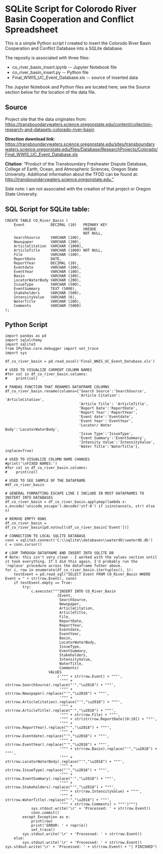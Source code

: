# SQLite Script for Colorodo River Basin Cooperation and Conflict Spreadsheet
This is a simple Python script I created to insert the Colorodo River Basin Cooperation and Conflict Database into a SQLite database. 

The reposity is associated with three files:
- co_river_basin_insert.ipynb -- Jupyter Notebook file
- co_river_basin_insert.py -- Python file
- Final_WWIS_UC_Event_Database.xls -- source of inserted data

The Jupyter Notebook and Python files are located here; see the Source section below for the location of the data file.

## Source
Project site that the data originates from: https://transboundarywaters.science.oregonstate.edu/content/collection-research-and-datasets-colorado-river-basin

**Direction download link**: https://transboundarywaters.science.oregonstate.edu/sites/transboundarywaters.science.oregonstate.edu/files/Database/ResearchProjects/Colorado/Final_WWIS_UC_Event_Database.xls

**Citation**: “Product of the Transboundary Freshwater Dispute Database, College of Earth, Ocean, and Atmospheric Sciences, Oregon State University.  Additional information about the TFDD can be found at: http://transboundarywaters.science.oregonstate.edu.” 

Side note: I am not associated with the creation of that project or Oregon State University.

## SQL Script for SQLite table:
```
CREATE TABLE CO_River_Basin (
    Event            DECIMAL (10)   PRIMARY KEY
                                    UNIQUE
                                    NOT NULL,
    SearchSource     VARCHAR (100),
    Newspaper        VARCHAR (200),
    ArticleCitation  VARCHAR (1000),
    ArticleTitle     VARCHAR (1000) NOT NULL,
    File             VARCHAR (100),
    ReportDate       DATE,
    ReportYear       DECIMAL (10),
    Eventdate        VARCHAR (100),
    EventYear        VARCHAR (100),
    Basin            VARCHAR (100),
    LocatorWaterBody VARCHAR (200),
    IssueType        VARCHAR (500),
    EventSummary     TEXT (5000),
    Stakeholders     VARCHAR (500),
    IntensityValue   VARCHAR (6),
    WaterTitle       VARCHAR (200),
    Comments         VARCHAR (5000) 
);
```
## Python Script
```
import pandas as pd
import sqlalchemy
import sqlite3
from IPython.core.debugger import set_trace
import sys

df_co_river_basin = pd.read_excel('Final_WWIS_UC_Event_Database.xls')

# USED TO VISUALIZE CURRENT COLUMN NAMES
#for col in df_co_river_basin.columns: 
#    print(col)

# PANDAS FUNCTION THAT RENAMES DATAFRAME COLUMNS
df_co_river_basin.rename(columns={'Search Source':'SearchSource',
                                  'Article Citation': 'ArticleCitation',
                                  'Article Title': 'ArticleTitle',
                                  'Report Date':'ReportDate',
                                  'Report Year':'ReportYear',
                                  'Event date':'Eventdate',
                                  'Event Year':'EventYear',
                                  'Locater/ Water Body':'LocatorWaterBody',
                                  'Issue Type':'IssueType',
                                  'Event Summary':'EventSummary',
                                  'Intensity Value':'IntensityValue',
                                  'Water Title':'WaterTitle'}, inplace=True)

# USED TO VISUALIZE COLUMN NAME CHANGES
#print('\nFIXED NAMES:')    
#for col in df_co_river_basin.columns: 
#    print(col)

# USED TO SEE SAMPLE OF THE DATAFRAME
#df_co_river_basin

# GENERAL FORMATTING ESCAPE LINE I INCLUDE IN MOST DATAFRAMES TO INSTERT INTO DATABASES
df_co_river_basin = df_co_river_basin.applymap(lambda x: x.encode('unicode_escape').decode('utf-8') if isinstance(x, str) else x)

# REMOVE EMPTY ROWS
df_co_river_basin = df_co_river_basin[pd.notnull(df_co_river_basin['Event'])]

# CONNECTION TO LOCAL SQLITE DATABASE
conn = sqlite3.connect('C:\\sqlite\\databases\\waterdb\\waterdb.db')
c = conn.cursor()

# LOOP THROUGH DATAFRAME AND INSERT INTO SQLITE DB
# Note: this isn't very clean - I worked with the values section until it took everything. If I did this again, I'd probably run the 'replace' procedure across the dataframe futher above.
for i, row in enumerate(df_co_river_basin.itertuples(), 1):
    testEvent = pd.read_sql("SELECT Event FROM CO_River_Basin WHERE Event = " + str(row.Event), conn)
    if testEvent.empty == True:
        try:
            c.execute("""INSERT INTO CO_River_Basin
                        (Event,
                         SearchSource,
                         Newspaper,
                         ArticleCitation,
                         ArticleTitle,
                         File,
                         ReportDate,
                         ReportYear,
                         Eventdate,
                         EventYear,
                         Basin,
                         LocatorWaterBody,
                         IssueType,
                         EventSummary,
                         Stakeholders,
                         IntensityValue,
                         WaterTitle,
                         Comments)
                    VALUES
                        ('""" + str(row.Event) + """',
                         '""" + str(row.SearchSource).replace("'","\u2018") + """',
                         '""" + str(row.Newspaper).replace("'","\u2018") + """',
                         '""" + str(row.ArticleCitation).replace("'","\u2018") + """',
                         '""" + str(row.ArticleTitle).replace("'","\u2018") + """',
                         '""" + str(row.File) + """',
                         '""" + str(str(row.ReportDate)[0:10]) + """',
                         '""" + str(row.ReportYear).replace("'","\u2018") + """',
                         '""" + str(row.Eventdate).replace("'","\u2018") + """',
                         '""" + str(row.EventYear).replace("'","\u2018") + """',
                         '""" + str(row.Basin).replace("'","\u2018") + """',
                         '""" + str(row.LocatorWaterBody).replace("'","\u2018") + """',
                         '""" + str(row.IssueType).replace("'","\u2018") + """',
                         '""" + str(row.EventSummary).replace("'","\u2018") + """',
                         '""" + str(row.Stakeholders).replace("'","\u2018") + """',
                         '""" + str(row.IntensityValue) + """',
                         '""" + str(row.WaterTitle).replace("'","\u2018") + """',
                         '""" + str(row.Comments) + """')""")
            sys.stdout.write('\r' + 'Processed: ' + str(row.Event))
            conn.commit()
        except Exception as e:
            print(row)
            print('ERROR: ' + repr(e))
            set_trace()
        sys.stdout.write('\r' + 'Processed: ' + str(row.Event))
    else:
        sys.stdout.write('\r' + 'Processed: ' + str(row.Event))        
sys.stdout.write('\r' + 'Processed: ' + str(row.Event) + "| FINISHED")
```

